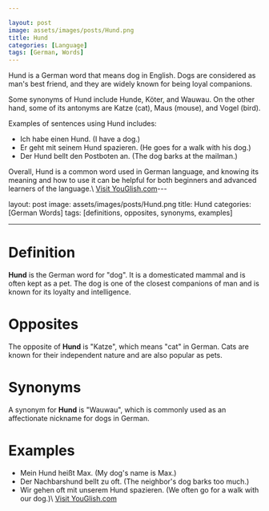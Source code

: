 ```yaml
---

layout: post
image: assets/images/posts/Hund.png
title: Hund
categories: [Language]
tags: [German, Words]
---
```


Hund is a German word that means dog in English. Dogs are considered as man's best friend, and they are widely known for being loyal companions. 

Some synonyms of Hund include Hunde, Köter, and Wauwau. On the other hand, some of its antonyms are Katze (cat), Maus (mouse), and Vogel (bird).

Examples of sentences using Hund includes:

- Ich habe einen Hund. (I have a dog.)
- Er geht mit seinem Hund spazieren. (He goes for a walk with his dog.)
- Der Hund bellt den Postboten an. (The dog barks at the mailman.)

Overall, Hund is a common word used in German language, and knowing its meaning and how to use it can be helpful for both beginners and advanced learners of the language.\ <a id="yg-widget-0" class="youglish-widget" data-query="Hund" data-lang="german" data-components="8412" data-auto-start="0" data-bkg-color="theme_light" data-title="How%20to%20pronounce%20Hund%20in%20German"  rel="nofollow" href="https://youglish.com">Visit YouGlish.com</a><script async src="https://youglish.com/public/emb/widget.js" charset="utf-8"></script>---

layout: post
image: assets/images/posts/Hund.png
title: Hund
categories: [German Words]
tags: [definitions, opposites, synonyms, examples]

---

# Definition

**Hund** is the German word for "dog". It is a domesticated mammal and is often kept as a pet. The dog is one of the closest companions of man and is known for its loyalty and intelligence.

# Opposites

The opposite of **Hund** is "Katze", which means "cat" in German. Cats are known for their independent nature and are also popular as pets.

# Synonyms

A synonym for **Hund** is "Wauwau", which is commonly used as an affectionate nickname for dogs in German.

# Examples

- Mein Hund heißt Max. (My dog's name is Max.)
- Der Nachbarshund bellt zu oft. (The neighbor's dog barks too much.)
- Wir gehen oft mit unserem Hund spazieren. (We often go for a walk with our dog.)\ <a id="yg-widget-0" class="youglish-widget" data-query="Hund" data-lang="german" data-components="8412" data-auto-start="0" data-bkg-color="theme_light" data-title="How%20to%20pronounce%20Hund%20in%20German"  rel="nofollow" href="https://youglish.com">Visit YouGlish.com</a><script async src="https://youglish.com/public/emb/widget.js" charset="utf-8"></script>